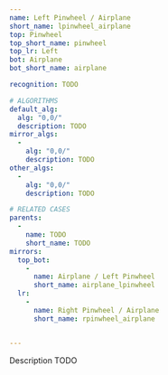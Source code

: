 ```yaml
---
name: Left Pinwheel / Airplane
short_name: lpinwheel_airplane
top: Pinwheel
top_short_name: pinwheel
top_lr: Left
bot: Airplane
bot_short_name: airplane

recognition: TODO

# ALGORITHMS
default_alg:
  alg: "0,0/"
  description: TODO
mirror_algs:
  -
    alg: "0,0/"
    description: TODO
other_algs:
  -
    alg: "0,0/"
    description: TODO

# RELATED CASES
parents:
  -
    name: TODO
    short_name: TODO
mirrors:
  top_bot:
    -
      name: Airplane / Left Pinwheel
      short_name: airplane_lpinwheel
  lr:
    -
      name: Right Pinwheel / Airplane
      short_name: rpinwheel_airplane


---
```


Description TODO

